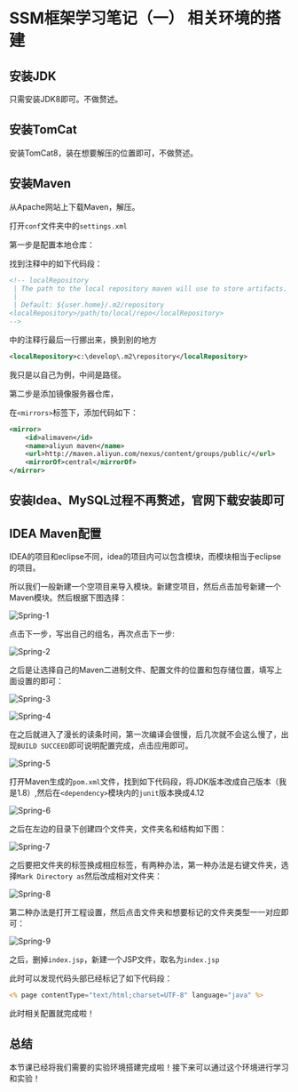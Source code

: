 # SSM框架学习笔记（一） 相关环境的搭建


## 安装JDK

只需安装JDK8即可。不做赘述。

## 安装TomCat

安装TomCat8，装在想要解压的位置即可，不做赘述。

## 安装Maven

从Apache网站上下载Maven，解压。

打开`conf`文件夹中的`settings.xml`

第一步是配置本地仓库：

找到注释中的如下代码段：

```xml
<!-- localRepository
 | The path to the local repository maven will use to store artifacts.
 |
 | Default: ${user.home}/.m2/repository
<localRepository>/path/to/local/repo</localRepository>
-->
```

中的注释行最后一行挪出来，换到别的地方

```xml
<localRepository>c:\develop\.m2\repository</localRepository>
```

我只是以自己为例，中间是路径。

第二步是添加镜像服务器仓库，

在`<mirrors>`标签下，添加代码如下：

```xml
<mirror>
    <id>alimaven</id>
    <name>aliyun maven</name>
    <url>http://maven.aliyun.com/nexus/content/groups/public/</url>
    <mirrorOf>central</mirrorOf>
</mirror>
```

## 安装Idea、MySQL过程不再赘述，官网下载安装即可

## IDEA Maven配置

IDEA的项目和eclipse不同，idea的项目内可以包含模块，而模块相当于eclipse的项目。

所以我们一般新建一个空项目来导入模块。新建空项目，然后点击加号新建一个Maven模块。然后根据下图选择：

![Spring-1](../../../blogImgsBak/Spring1/1.png)

点击下一步，写出自己的组名，再次点击下一步:

![Spring-2](../../../blogImgsBak/Spring1/2.png)

之后是让选择自己的Maven二进制文件、配置文件的位置和包存储位置，填写上面设置的即可：

![Spring-3](../../../blogImgsBak/Spring1/3.png)

![Spring-4](../../../blogImgsBak/Spring1/4.png)

在之后就进入了漫长的读条时间，第一次编译会很慢，后几次就不会这么慢了，出现`BUILD SUCCEED`即可说明配置完成，点击应用即可。

![Spring-5](../../../BlogImgsBak/Spring1/5.png)

打开Maven生成的`pom.xml`文件，找到如下代码段，将JDK版本改成自己版本（我是1.8）,然后在`<dependency>`模块内的`junit`版本换成4.12

![Spring-6](../../../blogImgsBak/Spring1/6.png)

之后在左边的目录下创建四个文件夹，文件夹名和结构如下图：

![Spring-7](../../../blogImgsBak/Spring1/7.png)

之后要把文件夹的标签换成相应标签，有两种办法，第一种办法是右键文件夹，选择`Mark Directory as`然后改成相对文件夹：

![Spring-8](../../../blogImgsBak/Spring1/8.png)

第二种办法是打开工程设置，然后点击文件夹和想要标记的文件夹类型一一对应即可：

![Spring-9](../../../blogImgsBak/Spring1/9.png)

之后，删掉`index.jsp`，新建一个JSP文件，取名为`index.jsp`

此时可以发现代码头部已经标记了如下代码段：

```jsp
<% page contentType="text/html;charset=UTF-8" language="java" %>
```

此时相关配置就完成啦！

## 总结

本节课已经将我们需要的实验环境搭建完成啦！接下来可以通过这个环境进行学习和实验！
